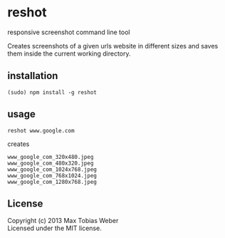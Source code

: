 # reshot

responsive screenshot command line tool

Creates screenshots of a given urls website in different sizes and saves them inside the current working directory.

## installation

```
(sudo) npm install -g reshot
```

## usage

```
reshot www.google.com
```

creates

```
www_google_com_320x480.jpeg
www_google_com_480x320.jpeg
www_google_com_1024x768.jpeg
www_google_com_768x1024.jpeg
www_google_com_1280x768.jpeg
```

## License
Copyright (c) 2013 Max Tobias Weber  
Licensed under the MIT license.

